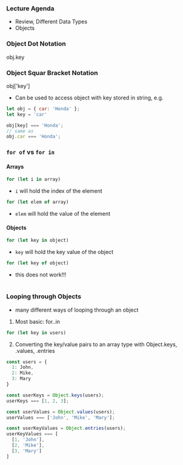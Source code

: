 ### Lecture Agenda
- Review, Different Data Types
- Objects

### Object Dot Notation
obj.key

### Object Squar Bracket Notation
obj['key']
- Can be used to access object with key stored in string, e.g.
```javascript
let obj = { car: 'Honda' };
let key = 'car'

obj[key] === 'Honda';
// same as
obj.car === 'Honda';
```

### `for of` vs `for in`
#### Arrays

```javascript
for (let i in array)
```
- `i` will hold the index of the element

```javascript
for (let elem of array)
```
- `elem` will hold the value of the element 


#### Objects
```javascript
for (let key in object)
```
- `key` will hold the key value of the object
```javascript
for (let key of object)
```
- this does not work!!!
#
### Looping through Objects
- many different ways of looping through an object
1) Most basic: for..in
```javascript
for (let key in users)
```
2) Converting the key/value pairs to an array type with Object.keys, .values, .entries
```javascript
const users = {
  1: John,
  2: Mike,
  3: Mary
}

const userKeys = Object.keys(users);
userKeys === [1, 2, 3];

const userValues = Object.values(users);
userValues === ['John', 'Mike', 'Mary'];

const userKeyValues = Object.entries(users);
userKeyValues === [
  [1, 'John'],
  [2, 'Mike'],
  [3, 'Mary']
]
```